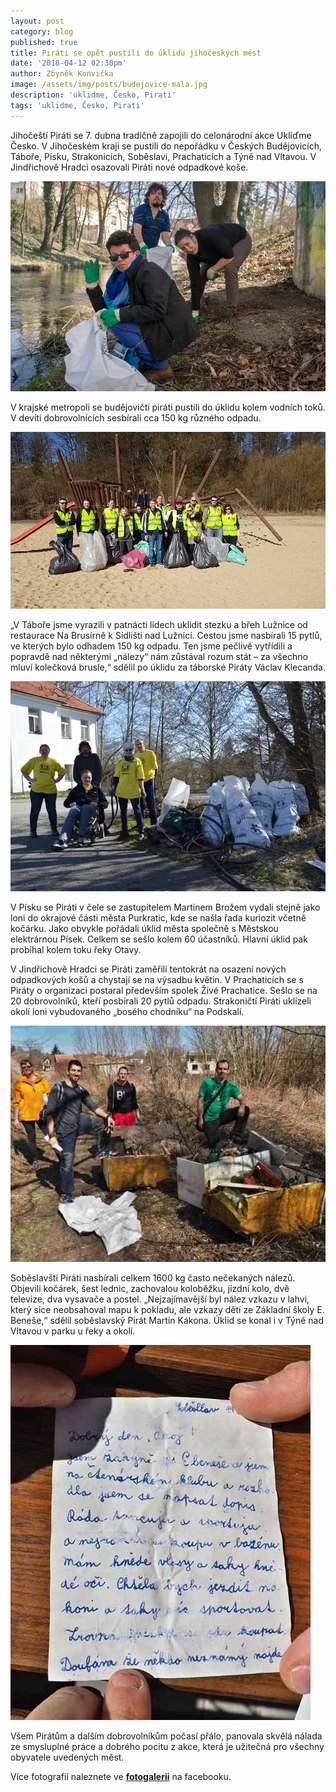 ```yaml
---
layout: post
category: blog
published: true
title: Piráti se opět pustili do úklidu jihočeských měst
date: '2018-04-12 02:30pm'
author: Zbyněk Konvička
image: /assets/img/posts/budejovice-mala.jpg
description: 'uklidme, Česko, Pirati'
tags: 'uklidme, Česko, Pirati'
---
```

Jihočeští Piráti se 7. dubna tradičně zapojili do celonárodní akce Ukliďme Česko. V Jihočeském kraji se pustili do nepořádku v Českých Budějovicích, Táboře, Písku, Strakonicích, Soběslavi, Prachaticích a Týně nad Vltavou. V Jindřichově Hradci osazovali Piráti nové odpadkové koše.

![null](/assets/img/posts/budejovice-4.jpg)

V krajské metropoli se budějovičtí piráti pustili do úklidu kolem vodních toků. V devíti dobrovolnících sesbírali cca 150 kg různého odpadu. 

![null](/assets/img/posts/tabor-4.jpg)

„V Táboře jsme vyrazili v patnácti lidech uklidit stezku a břeh Lužnice od restaurace Na Brusírně k Sídlišti nad Lužnicí. Cestou jsme nasbírali 15 pytlů, ve kterých bylo odhadem 150 kg odpadu. Ten jsme pečlivě vytřídili a popravdě nad některými „nálezy“ nám zůstával rozum stát – za všechno mluví kolečková brusle,“ sdělil po úklidu za táborské Piráty Václav Klecanda. 

![null](/assets/img/posts/pisek-1.jpg)

V Písku se Piráti v čele se zastupitelem Martinem Brožem vydali stejně jako loni do okrajové části města Purkratic, kde se našla řada kuriozit včetně kočárku. Jako obvykle pořádali úklid města společně s Městskou elektrárnou Písek. Celkem se sešlo kolem 60 účastníků. Hlavní úklid pak probíhal kolem toku řeky Otavy. 

V Jindřichově Hradci se Piráti zaměřili tentokrát na osazení nových odpadkových košů a chystají se na výsadbu květin. V Prachaticích se s Piráty o organizaci postaral především spolek Živé Prachatice. Sešlo se na 20 dobrovolníků, kteří posbírali 20 pytlů odpadu. Strakoničtí Piráti uklízeli okolí loni vybudovaného „bosého chodníku“ na Podskalí. 

![null](/assets/img/posts/sobeslav-11.jpg)

Soběslavští Piráti nasbírali celkem 1600 kg často nečekaných nálezů. Objevili kočárek, šest lednic, zachovalou koloběžku, jízdní kolo, dvě televize, dva vysavače a postel. „Nejzajímavější byl nález vzkazu v lahvi, který sice neobsahoval mapu k pokladu, ale vzkazy dětí ze Základní školy E. Beneše,“ sdělil soběslavský Pirát Martin Kákona. Úklid se konal i v Týně nad Vltavou v parku u řeky a okolí.

![null](/assets/img/posts/sobeslav-13.jpg)

Všem Pirátům a dalším dobrovolníkům počasí přálo, panovala skvělá nálada ze smysluplné práce a dobrého pocitu z akce, která je užitečná pro všechny obyvatele uvedených měst.

Více fotografií naleznete ve [**fotogalerii**](https://www.facebook.com/pg/pirati.jck/photos/?tab=album&album_id=10156241498392114) na facebooku.
